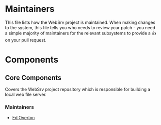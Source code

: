 # Maintainers

This file lists how the WebSrv project is maintained. When making changes to the system, this file tells you who needs to review your patch - you need a simple majority of maintainers for the relevant subsystems to provide a :+1: on your pull request.

# Components

## Core Components

Covers the WebSrv project repository which is responsible for building a local web file server.

### Maintainers

* [Ed Overton](https://github.com/emo3)
